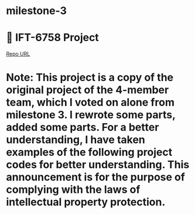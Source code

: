 # milestone-3
# 🏒 IFT-6758 Project
[Repo URL](https://github.com/AxelBogos/IFT6758-Project)



# Note: This project is a copy of the original project of the 4-member team, which I voted on alone from milestone 3. I rewrote some parts, added some parts. For a better understanding, I have taken examples of the following project codes for better understanding. This announcement is for the purpose of complying with the laws of intellectual property protection.
